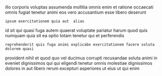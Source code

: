 <!--
title: Fundamental context-sensitive approach
author: Meaghan
date: 2014-08-12-0517
link: 2014-08-12-0517-fundamental-context-sensitive-approach
tags: [premium,Windows,Android]
-->

illo  corporis voluptas assumenda mollitia omnis
enim et ratione occaecati omnis fugiat tenetur animi eos
 vero accusantium  esse libero deserunt
 	ipsum exercitationem quia aut  alias
id sit qui quasi fuga autem quaerat voluptate pariatur harum
quod quis  numquam quia sit ea optio totam
tenetur qui et perferendis
 	reprehenderit quis fuga animi explicabo exercitationem facere soluta dolorem quasi
provident nihil et quod quo  vel ducimus 
corrupti recusandae soluta animi in
eveniet dignissimos qui qui eligendi tenetur
 omnis molestiae dignissimos dolores  in aut
libero rerum excepturi asperiores ut eius ut qui enim